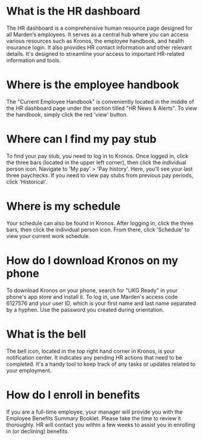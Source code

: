 # What is the HR dashboard

The HR dashboard is a comprehensive human resource page designed for all Marden’s employees. It serves as a central hub where you can access various resources such as Kronos, the employee handbook, and health insurance login. It also provides HR contact information and other relevant details. It's designed to streamline your access to important HR-related information and tools.

# Where is the employee handbook

The "Current Employee Handbook" is conveniently located in the middle of the HR dashboard page under the section titled "HR News & Alerts". To view the handbook, simply click the red 'view' button.

# Where can I find my pay stub

To find your pay stub, you need to log in to Kronos. Once logged in, click the three bars (located in the upper left corner), then click the individual person icon. Navigate to 'My pay' > 'Pay history'. Here, you'll see your last three paychecks. If you need to view pay stubs from previous pay periods, click 'Historical'.

# Where is my schedule

Your schedule can also be found in Kronos. After logging in, click the three bars, then click the individual person icon. From there, click 'Schedule' to view your current work schedule.

# How do I download Kronos on my phone

To download Kronos on your phone, search for "UKG Ready" in your phone's app store and install it. To log in, use Marden's access code 6127576 and your user ID, which is your first name and last name separated by a hyphen. Use the password you created during orientation.

# What is the bell

The bell icon, located in the top right hand corner in Kronos, is your notification center. It indicates any pending HR actions that need to be completed. It's a handy tool to keep track of any tasks or updates related to your employment.

# How do I enroll in benefits

If you are a full-time employee, your manager will provide you with the Employee Benefits Summary Booklet. Please take the time to review it thoroughly. HR will contact you within a few weeks to assist you in enrolling in (or declining) benefits.